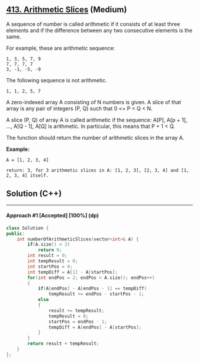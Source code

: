 ## [413. Arithmetic Slices](https://leetcode.com/problems/arithmetic-slices/) (Medium)

A sequence of number is called arithmetic if it consists of at least three elements and if the difference between any two consecutive elements is the same.

For example, these are arithmetic sequence:

```
1, 3, 5, 7, 9
7, 7, 7, 7
3, -1, -5, -9
```

The following sequence is not arithmetic. 

```
1, 1, 2, 5, 7
```

A zero-indexed array A consisting of N numbers is given. A slice of that array is any pair of integers (P, Q) such that 0 <= P < Q < N.

A slice (P, Q) of array A is called arithmetic if the sequence:
     A[P], A[p + 1], ..., A[Q - 1], A[Q] is arithmetic. In particular, this means that P + 1 < Q.  

The function should return the number of arithmetic slices in the array A.  

**Example:** 

```
A = [1, 2, 3, 4]

return: 3, for 3 arithmetic slices in A: [1, 2, 3], [2, 3, 4] and [1, 2, 3, 4] itself.
```

## Solution (C++)

---

#### Approach #1  [Accepted] [100%] (dp)

```c++
class Solution {
public:
    int numberOfArithmeticSlices(vector<int>& A) {
        if(A.size() < 3)
            return 0;
        int result = 0;
        int tempResult = 0;
        int startPos = 0;
        int tempDiff = A[1] - A[startPos];
        for(int endPos = 2; endPos < A.size(); endPos++)
        {
            if(A[endPos] - A[endPos - 1] == tempDiff)
                tempResult += endPos - startPos - 1;
            else
            {
                result += tempResult;
                tempResult = 0;
                startPos = endPos - 1;
                tempDiff = A[endPos] - A[startPos];
            }
        }
        return result + tempResult;
    }
};
```

